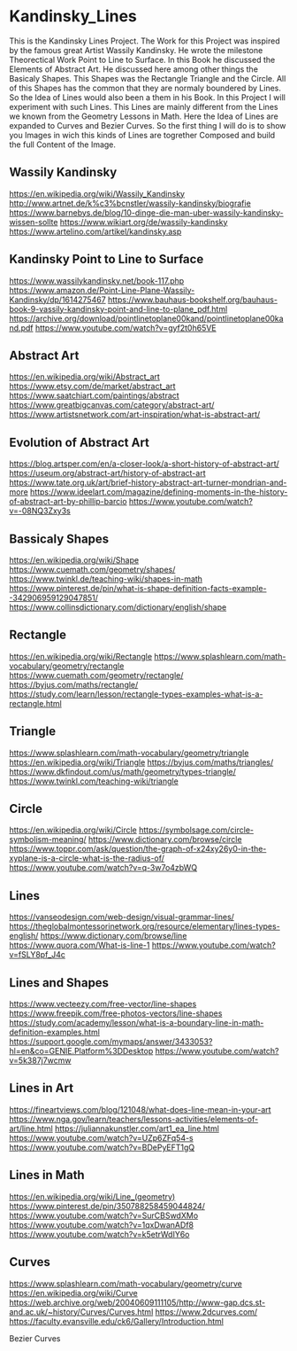 # Kandinsky_Lines
This is the Kandinsky Lines Project. The Work for this Project was inspired
by the famous great Artist Wassily Kandinsky. He wrote the milestone Theorectical
Work Point to Line to Surface. In this Book he discussed the Elements of
Abstract Art. He discussed here among other things the Basicaly Shapes.
This Shapes was the Rectangle Triangle and the Circle. All of this
Shapes has the common that they are normaly boundered by Lines.
So the Idea of Lines would also been a them in his Book. In this Project
I will experiment with such Lines. This Lines are mainly different from
the Lines we known from the Geometry Lessons in Math. Here the Idea of
Lines are expanded to Curves and Bezier Curves. So the first thing I will
do is to show you Images in wich this kinds of Lines are togrether 
Composed and build the full Content of the Image.

## Wassily Kandinsky
https://en.wikipedia.org/wiki/Wassily_Kandinsky
http://www.artnet.de/k%c3%bcnstler/wassily-kandinsky/biografie
https://www.barnebys.de/blog/10-dinge-die-man-uber-wassily-kandinsky-wissen-sollte
https://www.wikiart.org/de/wassily-kandinsky
https://www.artelino.com/artikel/kandinsky.asp

## Kandinsky Point to Line to Surface
https://www.wassilykandinsky.net/book-117.php
https://www.amazon.de/Point-Line-Plane-Wassily-Kandinsky/dp/1614275467
https://www.bauhaus-bookshelf.org/bauhaus-book-9-vassily-kandinsky-point-and-line-to-plane_pdf.html
https://archive.org/download/pointlinetoplane00kand/pointlinetoplane00kand.pdf
https://www.youtube.com/watch?v=gyf2t0h65VE

## Abstract Art
https://en.wikipedia.org/wiki/Abstract_art
https://www.etsy.com/de/market/abstract_art
https://www.saatchiart.com/paintings/abstract
https://www.greatbigcanvas.com/category/abstract-art/
https://www.artistsnetwork.com/art-inspiration/what-is-abstract-art/

## Evolution of Abstract Art
https://blog.artsper.com/en/a-closer-look/a-short-history-of-abstract-art/
https://useum.org/abstract-art/history-of-abstract-art
https://www.tate.org.uk/art/brief-history-abstract-art-turner-mondrian-and-more
https://www.ideelart.com/magazine/defining-moments-in-the-history-of-abstract-art-by-phillip-barcio
https://www.youtube.com/watch?v=-08NQ3Zxy3s

## Bassicaly Shapes
https://en.wikipedia.org/wiki/Shape
https://www.cuemath.com/geometry/shapes/
https://www.twinkl.de/teaching-wiki/shapes-in-math
https://www.pinterest.de/pin/what-is-shape-definition-facts-example--342906959129047851/
https://www.collinsdictionary.com/dictionary/english/shape

## Rectangle 
https://en.wikipedia.org/wiki/Rectangle
https://www.splashlearn.com/math-vocabulary/geometry/rectangle
https://www.cuemath.com/geometry/rectangle/
https://byjus.com/maths/rectangle/
https://study.com/learn/lesson/rectangle-types-examples-what-is-a-rectangle.html

## Triangle 
https://www.splashlearn.com/math-vocabulary/geometry/triangle
https://en.wikipedia.org/wiki/Triangle
https://byjus.com/maths/triangles/
https://www.dkfindout.com/us/math/geometry/types-triangle/
https://www.twinkl.com/teaching-wiki/triangle

## Circle
https://en.wikipedia.org/wiki/Circle
https://symbolsage.com/circle-symbolism-meaning/
https://www.dictionary.com/browse/circle
https://www.toppr.com/ask/question/the-graph-of-x24xy26y0-in-the-xyplane-is-a-circle-what-is-the-radius-of/
https://www.youtube.com/watch?v=q-3w7o4zbWQ

## Lines
https://vanseodesign.com/web-design/visual-grammar-lines/
https://theglobalmontessorinetwork.org/resource/elementary/lines-types-english/
https://www.dictionary.com/browse/line
https://www.quora.com/What-is-line-1
https://www.youtube.com/watch?v=fSLY8pf_J4c

## Lines and Shapes
https://www.vecteezy.com/free-vector/line-shapes
https://www.freepik.com/free-photos-vectors/line-shapes
https://study.com/academy/lesson/what-is-a-boundary-line-in-math-definition-examples.html
https://support.google.com/mymaps/answer/3433053?hl=en&co=GENIE.Platform%3DDesktop
https://www.youtube.com/watch?v=5k387j7wcmw

## Lines in Art
https://fineartviews.com/blog/121048/what-does-line-mean-in-your-art
https://www.nga.gov/learn/teachers/lessons-activities/elements-of-art/line.html
https://juliannakunstler.com/art1_ea_line.html
https://www.youtube.com/watch?v=UZp6ZFq54-s
https://www.youtube.com/watch?v=BDePyEFT1gQ

## Lines in Math
https://en.wikipedia.org/wiki/Line_(geometry)
https://www.pinterest.de/pin/350788258459044824/
https://www.youtube.com/watch?v=SurCBSwdXMo
https://www.youtube.com/watch?v=1qxDwanADf8
https://www.youtube.com/watch?v=k5etrWdIY6o

## Curves
https://www.splashlearn.com/math-vocabulary/geometry/curve
https://en.wikipedia.org/wiki/Curve
https://web.archive.org/web/20040609111105/http://www-gap.dcs.st-and.ac.uk/~history/Curves/Curves.html
https://www.2dcurves.com/
https://faculty.evansville.edu/ck6/Gallery/Introduction.html

Bezier Curves

